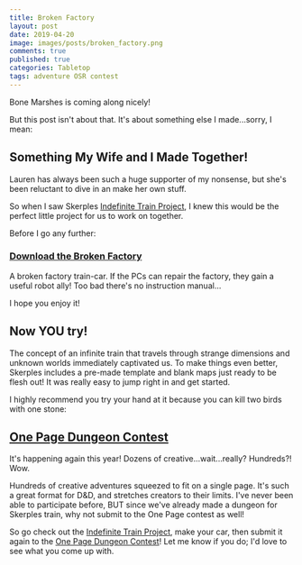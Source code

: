 ```yaml
---
title: Broken Factory 
layout: post
date: 2019-04-20
image: images/posts/broken_factory.png
comments: true
published: true
categories: Tabletop
tags: adventure OSR contest
---
```


Bone Marshes is coming along nicely! 

But this post isn't about that. It's about something else I made...sorry, I mean:

## Something My Wife and I Made Together! 

Lauren has always been such a huge supporter of my nonsense, but she's been reluctant to dive in an make her own stuff. 

So when I saw Skerples [Indefinite Train Project](https://coinsandscrolls.blogspot.com/2019/03/osr-indefinite-train-community-project.html), I knew this would be the perfect little project for us to work on together. 

Before I go any further:

### [Download the Broken Factory](/files/Broken_Factory.pdf)

A broken factory train-car. If the PCs can repair the factory, they gain a useful robot ally! Too bad there's no instruction manual...

I hope you enjoy it! 

## Now YOU try!

The concept of an infinite train that travels through strange dimensions and unknown worlds immediately captivated us. To make things even better, Skerples includes a pre-made template and blank maps just ready to be flesh out! It was really easy to jump right in and get started. 

I highly recommend you try your hand at it because you can kill two birds with one stone:

## [One Page Dungeon Contest](https://www.dungeoncontest.com/)

It's happening again this year! Dozens of creative...wait...really? Hundreds?! Wow. 

Hundreds of creative adventures squeezed to fit on a single page. It's such a great format for D&D, and stretches creators to their limits. I've never been able to participate before, BUT since we've already made a dungeon for Skerples train, why not submit to the One Page contest as well! 

So go check out the [Indefinite Train Project](https://coinsandscrolls.blogspot.com/2019/03/osr-indefinite-train-community-project.html), make your car, then submit it again to the [One Page Dungeon Contest](https://www.dungeoncontest.com/)! Let me know if you do; I'd love to see what you come up with.